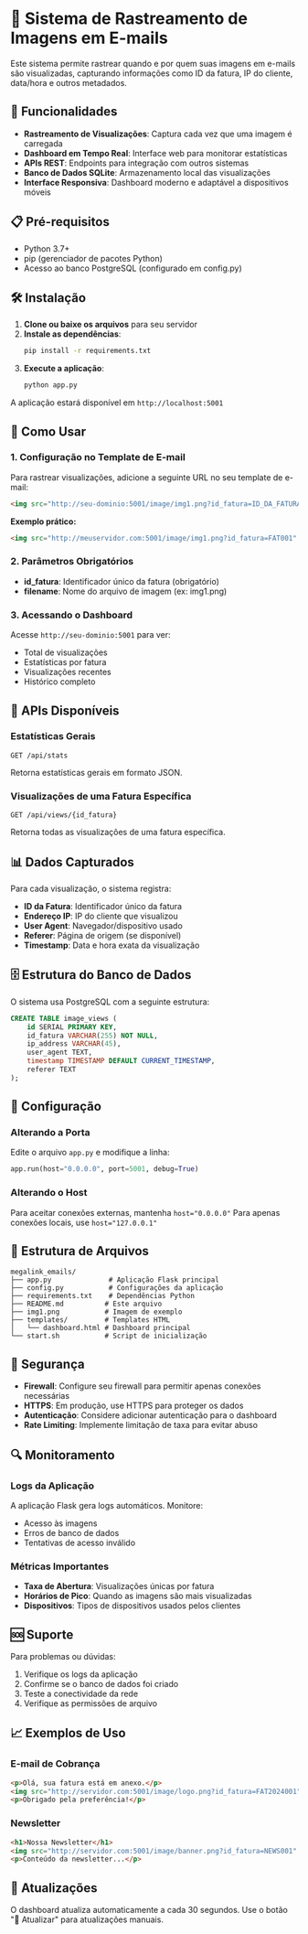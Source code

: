 # 📧 Sistema de Rastreamento de Imagens em E-mails

Este sistema permite rastrear quando e por quem suas imagens em e-mails são visualizadas, capturando informações como ID da fatura, IP do cliente, data/hora e outros metadados.

## 🚀 Funcionalidades

- **Rastreamento de Visualizações**: Captura cada vez que uma imagem é carregada
- **Dashboard em Tempo Real**: Interface web para monitorar estatísticas
- **APIs REST**: Endpoints para integração com outros sistemas
- **Banco de Dados SQLite**: Armazenamento local das visualizações
- **Interface Responsiva**: Dashboard moderno e adaptável a dispositivos móveis

## 📋 Pré-requisitos

- Python 3.7+
- pip (gerenciador de pacotes Python)
- Acesso ao banco PostgreSQL (configurado em config.py)

## 🛠️ Instalação

1. **Clone ou baixe os arquivos** para seu servidor
2. **Instale as dependências**:
   ```bash
   pip install -r requirements.txt
   ```
3. **Execute a aplicação**:
   ```bash
   python app.py
   ```

A aplicação estará disponível em `http://localhost:5001`

## 📖 Como Usar

### 1. Configuração no Template de E-mail

Para rastrear visualizações, adicione a seguinte URL no seu template de e-mail:

```html
<img src="http://seu-dominio:5001/image/img1.png?id_fatura=ID_DA_FATURA" alt="Imagem">
```

**Exemplo prático:**
```html
<img src="http://meuservidor.com:5001/image/img1.png?id_fatura=FAT001" alt="Logo da Empresa">
```

### 2. Parâmetros Obrigatórios

- **id_fatura**: Identificador único da fatura (obrigatório)
- **filename**: Nome do arquivo de imagem (ex: img1.png)

### 3. Acessando o Dashboard

Acesse `http://seu-dominio:5001` para ver:
- Total de visualizações
- Estatísticas por fatura
- Visualizações recentes
- Histórico completo

## 🔗 APIs Disponíveis

### Estatísticas Gerais
```
GET /api/stats
```
Retorna estatísticas gerais em formato JSON.

### Visualizações de uma Fatura Específica
```
GET /api/views/{id_fatura}
```
Retorna todas as visualizações de uma fatura específica.

## 📊 Dados Capturados

Para cada visualização, o sistema registra:
- **ID da Fatura**: Identificador único da fatura
- **Endereço IP**: IP do cliente que visualizou
- **User Agent**: Navegador/dispositivo usado
- **Referer**: Página de origem (se disponível)
- **Timestamp**: Data e hora exata da visualização

## 🗄️ Estrutura do Banco de Dados

O sistema usa PostgreSQL com a seguinte estrutura:

```sql
CREATE TABLE image_views (
    id SERIAL PRIMARY KEY,
    id_fatura VARCHAR(255) NOT NULL,
    ip_address VARCHAR(45),
    user_agent TEXT,
    timestamp TIMESTAMP DEFAULT CURRENT_TIMESTAMP,
    referer TEXT
);
```

## 🔧 Configuração

### Alterando a Porta
Edite o arquivo `app.py` e modifique a linha:
```python
app.run(host="0.0.0.0", port=5001, debug=True)
```

### Alterando o Host
Para aceitar conexões externas, mantenha `host="0.0.0.0"`
Para apenas conexões locais, use `host="127.0.0.1"`

## 📁 Estrutura de Arquivos

```
megalink_emails/
├── app.py              # Aplicação Flask principal
├── config.py           # Configurações da aplicação
├── requirements.txt    # Dependências Python
├── README.md          # Este arquivo
├── img1.png           # Imagem de exemplo
├── templates/         # Templates HTML
│   └── dashboard.html # Dashboard principal
└── start.sh           # Script de inicialização
```

## 🚨 Segurança

- **Firewall**: Configure seu firewall para permitir apenas conexões necessárias
- **HTTPS**: Em produção, use HTTPS para proteger os dados
- **Autenticação**: Considere adicionar autenticação para o dashboard
- **Rate Limiting**: Implemente limitação de taxa para evitar abuso

## 🔍 Monitoramento

### Logs da Aplicação
A aplicação Flask gera logs automáticos. Monitore:
- Acesso às imagens
- Erros de banco de dados
- Tentativas de acesso inválido

### Métricas Importantes
- **Taxa de Abertura**: Visualizações únicas por fatura
- **Horários de Pico**: Quando as imagens são mais visualizadas
- **Dispositivos**: Tipos de dispositivos usados pelos clientes

## 🆘 Suporte

Para problemas ou dúvidas:
1. Verifique os logs da aplicação
2. Confirme se o banco de dados foi criado
3. Teste a conectividade da rede
4. Verifique as permissões de arquivo

## 📈 Exemplos de Uso

### E-mail de Cobrança
```html
<p>Olá, sua fatura está em anexo.</p>
<img src="http://servidor.com:5001/image/logo.png?id_fatura=FAT2024001" alt="Logo">
<p>Obrigado pela preferência!</p>
```

### Newsletter
```html
<h1>Nossa Newsletter</h1>
<img src="http://servidor.com:5001/image/banner.png?id_fatura=NEWS001" alt="Banner">
<p>Conteúdo da newsletter...</p>
```

## 🔄 Atualizações

O dashboard atualiza automaticamente a cada 30 segundos. Use o botão "🔄 Atualizar" para atualizações manuais.
